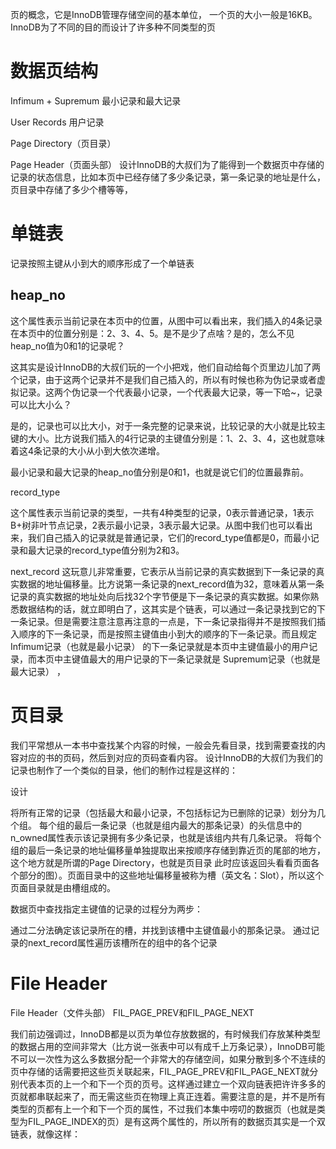 
页的概念，它是InnoDB管理存储空间的基本单位，
一个页的大小一般是16KB。
InnoDB为了不同的目的而设计了许多种不同类型的页



# 数据页结构

Infimum + Supremum	最小记录和最大记录

User Records	用户记录

Page Directory（页目录）

Page Header（页面头部）
设计InnoDB的大叔们为了能得到一个数据页中存储的记录的状态信息，比如本页中已经存储了多少条记录，第一条记录的地址是什么，页目录中存储了多少个槽等等，




# 单链表

记录按照主键从小到大的顺序形成了一个单链表

## heap_no

这个属性表示当前记录在本页中的位置，从图中可以看出来，我们插入的4条记录在本页中的位置分别是：2、3、4、5。是不是少了点啥？是的，怎么不见heap_no值为0和1的记录呢？

这其实是设计InnoDB的大叔们玩的一个小把戏，他们自动给每个页里边儿加了两个记录，由于这两个记录并不是我们自己插入的，所以有时候也称为伪记录或者虚拟记录。这两个伪记录一个代表最小记录，一个代表最大记录，等一下哈~，记录可以比大小么？

是的，记录也可以比大小，对于一条完整的记录来说，比较记录的大小就是比较主键的大小。比方说我们插入的4行记录的主键值分别是：1、2、3、4，这也就意味着这4条记录的大小从小到大依次递增。


最小记录和最大记录的heap_no值分别是0和1，也就是说它们的位置最靠前。

record_type

这个属性表示当前记录的类型，一共有4种类型的记录，0表示普通记录，1表示B+树非叶节点记录，2表示最小记录，3表示最大记录。从图中我们也可以看出来，我们自己插入的记录就是普通记录，它们的record_type值都是0，而最小记录和最大记录的record_type值分别为2和3。

next_record
这玩意儿非常重要，它表示从当前记录的真实数据到下一条记录的真实数据的地址偏移量。比方说第一条记录的next_record值为32，意味着从第一条记录的真实数据的地址处向后找32个字节便是下一条记录的真实数据。如果你熟悉数据结构的话，就立即明白了，这其实是个链表，可以通过一条记录找到它的下一条记录。但是需要注意注意再注意的一点是，下一条记录指得并不是按照我们插入顺序的下一条记录，而是按照主键值由小到大的顺序的下一条记录。而且规定 Infimum记录（也就是最小记录） 的下一条记录就是本页中主键值最小的用户记录，而本页中主键值最大的用户记录的下一条记录就是 Supremum记录（也就是最大记录） ，


# 页目录

我们平常想从一本书中查找某个内容的时候，一般会先看目录，找到需要查找的内容对应的书的页码，然后到对应的页码查看内容。
设计InnoDB的大叔们为我们的记录也制作了一个类似的目录，他们的制作过程是这样的：


设计

将所有正常的记录（包括最大和最小记录，不包括标记为已删除的记录）划分为几个组。
每个组的最后一条记录（也就是组内最大的那条记录）的头信息中的n_owned属性表示该记录拥有多少条记录，也就是该组内共有几条记录。
将每个组的最后一条记录的地址偏移量单独提取出来按顺序存储到靠近页的尾部的地方，这个地方就是所谓的Page Directory，也就是页目录
此时应该返回头看看页面各个部分的图）。页面目录中的这些地址偏移量被称为槽（英文名：Slot），所以这个页面目录就是由槽组成的。


数据页中查找指定主键值的记录的过程分为两步：

通过二分法确定该记录所在的槽，并找到该槽中主键值最小的那条记录。
通过记录的next_record属性遍历该槽所在的组中的各个记录

# File Header

File Header（文件头部）
FIL_PAGE_PREV和FIL_PAGE_NEXT

我们前边强调过，InnoDB都是以页为单位存放数据的，有时候我们存放某种类型的数据占用的空间非常大（比方说一张表中可以有成千上万条记录），InnoDB可能不可以一次性为这么多数据分配一个非常大的存储空间，如果分散到多个不连续的页中存储的话需要把这些页关联起来，FIL_PAGE_PREV和FIL_PAGE_NEXT就分别代表本页的上一个和下一个页的页号。这样通过建立一个双向链表把许许多多的页就都串联起来了，而无需这些页在物理上真正连着。需要注意的是，并不是所有类型的页都有上一个和下一个页的属性，不过我们本集中唠叨的数据页（也就是类型为FIL_PAGE_INDEX的页）是有这两个属性的，所以所有的数据页其实是一个双链表，就像这样：












